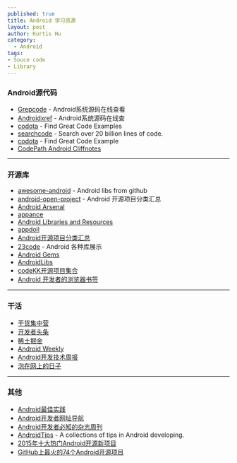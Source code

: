 ```yaml
--- 
published: true
title: Android 学习资源
layout: post
author: Kurtis Hu
category: 
  - Android
tags: 
- Souce code
- Library
---
```


### Android源代码
* [Grepcode](http://grepcode.com/project/repository.grepcode.com/java/ext/com.google.android/android/) - Android系统源码在线查看
* [Androidxref](http://androidxref.com/) - Android系统源码在线查
* [codota](http://www.codota.com/) - Find Great Code Examples
* [searchcode](https://searchcode.com/) - Search over 20 billion lines of code.
* [codota](https://www.codota.com/) - Find Great Code Example
* [CodePath Android Cliffnotes](http://guides.codepath.com/android)

---

### 开源库  
* [awesome-android](https://github.com/snowdream/awesome-android) - Android libs from github
* [android-open-project](https://github.com/Trinea/android-open-project) - Android 开源项目分类汇总
* [Android Arsenal](http://android-arsenal.com/)
* [appance](http://www.appance.com/category/android/)
* [Android Libraries and Resources](http://alamkanak.github.io/android-libraries-and-resources/)
* [appdoll](http://www.appdoll.com/)
* [Android开源项目分类汇总](https://github.com/Trinea/android-open-project)
* [23code](http://www.23code.com/) - Android 各种库展示
* [Android Gems](http://www.android-gems.com/)
* [AndroidLibs](https://android-libs.com/)
* [codeKK开源项目集合](http://p.codekk.com/)
* [Android 开发者的浏览器书签](http://adb.rocko.xyz/)

---

### 干活
* [干货集中营](http://gank.io/)
* [开发者头条](http://toutiao.io/)
* [稀土掘金](http://gold.xitu.io/#/)
* [Android Weekly](http://androidweekly.net/)
* [Android开发技术周报](http://www.androidweekly.cn/)
* [泡在网上的日子](http://www.jcodecraeer.com/plus/list.php?tid=16)

---

### 其他
* [Android最佳实践](https://github.com/futurice/android-best-practices)
* [Android开发者网址导航](http://www.jianshu.com/p/54902270249d)
* [Android开发者必知的杂志周刊](http://www.jianshu.com/p/54c4a19ffa68)
* [AndroidTips](https://github.com/JohnTsaiAndroid/AndroidTips) - A collections of tips in Android developing.
* [2015年十大热门Android开源新项目](http://www.jianshu.com/p/aa7238cd8daf)
* [GitHub上最火的74个Android开源项目](http://www.open-open.com/lib/view/open1388317075000.html)